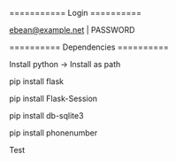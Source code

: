 =========== Login ==========

ebean@example.net | PASSWORD


========== Dependencies ==========

Install python -> Install as path

pip install flask

pip install Flask-Session

pip install db-sqlite3

pip install phonenumber

Test
